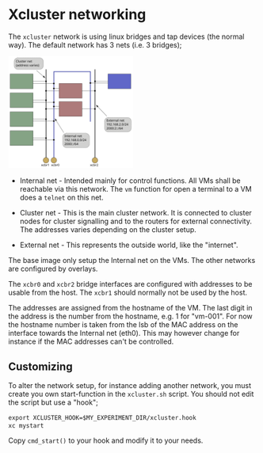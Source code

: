 # Xcluster networking

The `xcluster` network is using linux bridges and tap devices (the
normal way). The default network has 3 nets (i.e. 3 bridges);

<img src="xcluster-network.svg" alt="Figure, xcluster network" width="50%" />

 * Internal net - Intended mainly for control functions. All VMs shall
   be reachable via this network.  The `vm` function for open a
   terminal to a VM does a `telnet` on this net.

 * Cluster net - This is the main cluster network. It is connected to
   cluster nodes for cluster signalling and to the routers for
   external connectivity. The addresses varies depending on the
   cluster setup.

 * External net - This represents the outside world, like the
   "internet".

The base image only setup the Internal net on the VMs. The other
networks are configured by overlays.

The `xcbr0` and `xcbr2` bridge interfaces are configured with
addresses to be usable from the host. The `xcbr1` should normally not
be used by the host.

The addresses are assigned from the hostname of the VM. The last digit
in the address is the number from the hostname, e.g. 1 for
"vm-001". For now the hostname number is taken from the lsb of the MAC
address on the interface towards the Internal net (eth0). This may
however change for instance if the MAC addresses can't be controlled.


## Customizing

To alter the network setup, for instance adding another network, you
must create you own start-function in the `xcluster.sh` script. You
should not edit the script but use a "hook";

```
export XCLUSTER_HOOK=$MY_EXPERIMENT_DIR/xcluster.hook
xc mystart
```

Copy `cmd_start()` to your hook and modify it to your needs.
